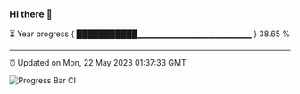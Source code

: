 ### Hi there 👋

⏳ Year progress { ███████████▁▁▁▁▁▁▁▁▁▁▁▁▁▁▁▁▁▁▁ } 38.65 %

---

⏰ Updated on Mon, 22 May 2023 01:37:33 GMT

![Progress Bar CI](https://github.com/ZhaoGui/ZhaoGui/workflows/Progress%20Bar%20CI/badge.svg)
